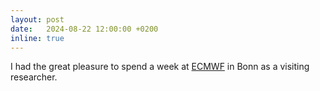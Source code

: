 ```yaml
---
layout: post
date:   2024-08-22 12:00:00 +0200
inline: true
---
```

I had the great pleasure to spend a week at [ECMWF](https://www.ecmwf.int/) in Bonn as a visiting researcher.

